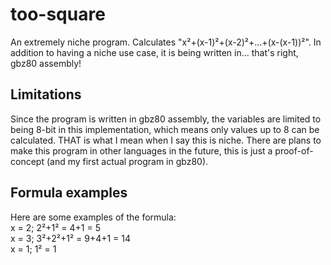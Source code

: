 # too-square
An extremely niche program. Calculates "x²+(x-1)²+(x-2)²+...+(x-(x-1))²". In addition to having a niche use case, it is being written in... that's right, gbz80 assembly!

## Limitations
Since the program is written in gbz80 assembly, the variables are limited to being 8-bit in this implementation, which means only values up to 8 can be calculated. THAT is what I mean when I say this is niche. There are plans to make this program in other languages in the future, this is just a proof-of-concept (and my first actual program in gbz80).

## Formula examples
Here are some examples of the formula:<br>
x = 2; 2²+1² = 4+1 = 5<br>
x = 3; 3²+2²+1² = 9+4+1 = 14<br>
x = 1; 1² = 1<br>
